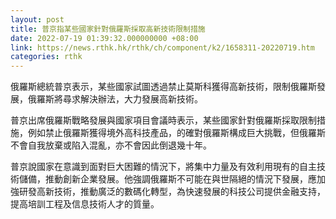 ```yaml
---
layout: post
title: 普京指某些國家針對俄羅斯採取高新技術限制措施
date: 2022-07-19 01:39:32.000000000 +08:00
link: https://news.rthk.hk/rthk/ch/component/k2/1658311-20220719.htm
categories: rthk
---
```


俄羅斯總統普京表示，某些國家試圖透過禁止莫斯科獲得高新技術，限制俄羅斯發展，俄羅斯將尋求解決辦法，大力發展高新技術。

普京出席俄羅斯戰略發展與國家項目會議時表示，某些國家針對俄羅斯採取限制措施，例如禁止俄羅斯獲得境外高科技產品，的確對俄羅斯構成巨大挑戰，但俄羅斯不會自我放棄或陷入混亂，亦不會因此倒退幾十年。

普京說國家在意識到面對巨大困難的情況下，將集中力量及有效利用現有的自主技術儲備，推動創新企業發展。他強調俄羅斯不可能在與世隔絕的情況下發展，應加強研發高新技術，推動廣泛的數碼化轉型，為快速發展的科技公司提供金融支持，提高培訓工程及信息技術人才的質量。
